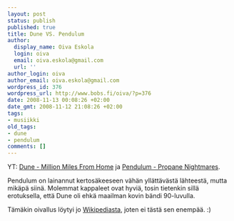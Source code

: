 ```yaml
---
layout: post
status: publish
published: true
title: Dune VS. Pendulum
author:
  display_name: Oiva Eskola
  login: oiva
  email: oiva.eskola@gmail.com
  url: ''
author_login: oiva
author_email: oiva.eskola@gmail.com
wordpress_id: 376
wordpress_url: http://www.bobs.fi/oiva/?p=376
date: 2008-11-13 00:08:26 +02:00
date_gmt: 2008-11-12 21:08:26 +02:00
tags:
- musiikki
old_tags:
- dune
- pendulum
comments: []
---
```

<p>YT: <a title="Dune - Million Miles From Home" href="https://www.youtube.com/watch?v=yGxX4cvTmNg">Dune - Million Miles From Home</a> ja <a title="YT: Pendulum - Propane Nightmares" href="http://www.youtube.com/watch?v=WPbeEtjo70g&amp;feature=related">Pendulum - Propane Nightmares</a>.</p>
<p>Pendulum on lainannut kertosäkeeseen vähän yllättävästä lähteestä, mutta mikäpä siinä. Molemmat kappaleet ovat hyviä, tosin tietenkin sillä erotuksella, että Dune oli ehkä maailman kovin bändi 90-luvulla.</p>
<p>Tämäkin oivallus löytyi jo <a title="Wikipedia: Propane Nightmares" href="http://en.wikipedia.org/wiki/Propane_Nightmares">Wikipediasta</a>, joten ei tästä sen enempää. :)</p>
